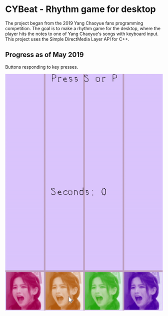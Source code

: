 # CYBeat - Rhythm game for desktop

The project began from the 2019 Yang Chaoyue fans programming competition. The goal is to make a rhythm game for the desktop, where the player hits the notes to one of Yang Chaoyue's songs with keyboard input. This project uses the Simple DirectMedia Layer API for C++.

## Progress as of May 2019
Buttons responding to key presses.

![buttons demonstration](https://github.com/bqianz/CYBeat/blob/master/progress_nov_2019.gif)
